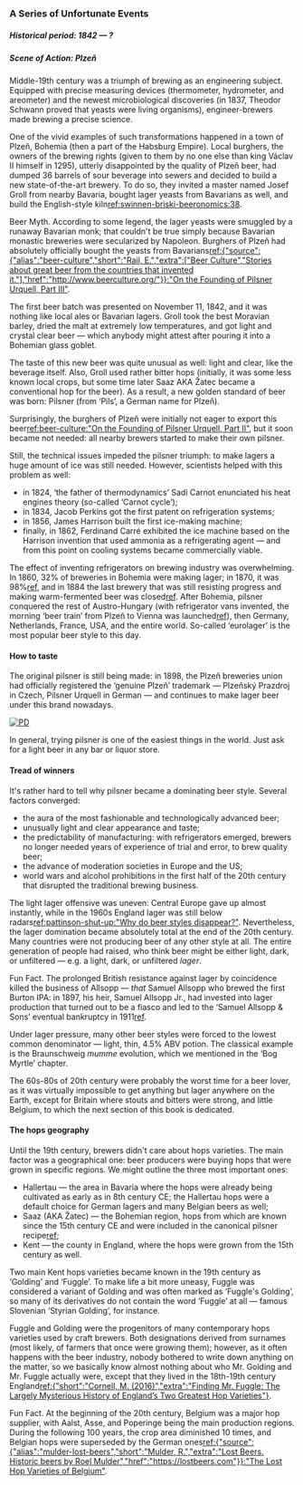 ### A Series of Unfortunate Events
##### Historical period: 1842 — ?
##### Scene of Action: Plzeň

Middle-19th century was a triumph of brewing as an engineering subject. Equipped with precise measuring devices (thermometer, hydrometer, and areometer) and the newest microbiological discoveries (in 1837, Theodor Schwann proved that yeasts were living organisms), engineer-brewers made brewing a precise science.

One of the vivid examples of such transformations happened in a town of Plzeň, Bohemia (then a part of the Habsburg Empire). Local burghers, the owners of the brewing rights (given to them by no one else than king Václav II himself in 1295), utterly disappointed by the quality of Plzeň beer, had dumped 36 barrels of sour beverage into sewers and decided to build a new state-of-the-art brewery. To do so, they invited a master named Josef Groll from nearby Bavaria, bought lager yeasts from Bavarians as well, and build the English-style kiln[ref:swinnen-briski-beeronomics:38]().

Beer Myth. According to some legend, the lager yeasts were smuggled by a runaway Bavarian monk; that couldn't be true simply because Bavarian monastic breweries were secularized by Napoleon. Burghers of Plzeň had absolutely officially bought the yeasts from Bavarians[ref:{"source":{"alias":"beer-culture","short":"Rail, E.","extra":["Beer Culture","Stories about great beer from the countries that invented it."],"href":"http://www.beerculture.org/"}}:"On the Founding of Pilsner Urquell, Part III"](http://www.beerculture.org/2012/09/19/on-the-founding-of-pilsner-urquell-mistakes/).

The first beer batch was presented on November 11, 1842, and it was nothing like local ales or Bavarian lagers. Groll took the best Moravian barley, dried the malt at extremely low temperatures, and got light and crystal clear beer — which anybody might attest after pouring it into a Bohemian glass goblet.

The taste of this new beer was quite unusual as well: light and clear, like the beverage itself. Also, Groll used rather bitter hops (initially, it was some less known local crops, but some time later Saaz AKA Žatec became a conventional hop for the beer). As a result, a new golden standard of beer was born: Pilsner (from ‘Pils’, a German name for Plzeň).

Surprisingly, the burghers of Plzeň were initially not eager to export this beer[ref:beer-culture:"On the Founding of Pilsner Urquell, Part II"](http://www.beerculture.org/2012/08/29/pilsner-urquell-founding-document-of-1839/), but it soon became not needed: all nearby brewers started to make their own pilsner.

Still, the technical issues impeded the pilsner triumph: to make lagers a huge amount of ice was still needed. However, scientists helped with this problem as well:
  * in 1824, ‘the father of thermodynamics’ Sadi Carnot enunciated his heat engines theory (so-called ‘Carnot cycle’);
  * in 1834, Jacob Perkins got the first patent on refrigeration systems;
  * in 1856, James Harrison built the first ice-making machine;
  * finally, in 1862, Ferdinand Carré exhibited the ice machine based on the Harrison invention that used ammonia as a refrigerating agent
  — and from this point on cooling systems became commercially viable.

The effect of inventing refrigerators on brewing industry was overwhelming. In 1860, 32% of breweries in Bohemia were making lager; in 1870, it was 98%[ref](https://en.wikipedia.org/wiki/Lager), and in 1884 the last brewery that was still resisting progress and making warm-fermented beer was closed[ref](https://czechbeeralliance.co.uk/bohemian-brewing-history). After Bohemia, pilsner conquered the rest of Austro-Hungary (with refrigerator vans invented, the morning ‘beer train’ from Plzeň to Vienna was launched[ref](https://www.prazdroj.cz/en/our-story/history)), then Germany, Netherlands, France, USA, and the entire world. So-called ‘eurolager’ is the most popular beer style to this day.

#### How to taste

The original pilsner is still being made: in 1898, the Plzeň breweries union had officially registered the ‘genuine Plzeň’ trademark — Plzeňský Prazdroj in Czech, Pilsner Urquell in German — and continues to make lager beer under this brand nowadays.

[![PD](/img/Pilsner-1896.jpg "Новогодняя открытка «Привет из Пльзени». 1896 год")]()

In general, trying pilsner is one of the easiest things in the world. Just ask for a light beer in any bar or liquor store.

#### Tread of winners

It's rather hard to tell why pilsner became a dominating beer style. Several factors converged:
  * the aura of the most fashionable and technologically advanced beer;
  * unusually light and clear appearance and taste;
  * the predictability of manufacturing: with refrigerators emerged, brewers no longer needed years of experience of trial and error, to brew quality beer;
  * the advance of moderation societies in Europe and the US;
  * world wars and alcohol prohibitions in the first half of the 20th century that disrupted the traditional brewing business.

The light lager offensive was uneven: Central Europe gave up almost instantly, while in the 1960s England lager was still below radars[ref:pattinson-shut-up:"Why do beer styles disappear?"](http://barclayperkins.blogspot.com/2008/05/why-to-beer-styles-disappear.html). Nevertheless, the lager domination became absolutely total at the end of the 20th century. Many countries were not producing beer of any other style at all. The entire generation of people had raised, who think beer might be either light, dark, or unfiltered — e.g. a light, dark, or unfiltered *lager*.

Fun Fact. The prolonged British resistance against lager by coincidence killed the business of Allsopp — *that* Samuel Allsopp who brewed the first Burton IPA: in 1897, his heir, Samuel Allsopp Jr., had invested into lager production that turned out to be a fiasco and led to the ‘Samuel Allsopp & Sons’ eventual bankruptcy in 1911[ref](https://en.wikipedia.org/wiki/Samuel_Allsopp_%26_Sons).

Under lager pressure, many other beer styles were forced to the lowest common denominator — light, thin, 4.5% ABV potion. The classical example is the Braunschweig *mumme* evolution, which we mentioned in the ‘Bog Myrtle’ chapter.

The 60s-80s of 20th century were probably the worst time for a beer lover, as it was virtually impossible to get anything but lager anywhere on the Earth, except for Britain where stouts and bitters were strong, and little Belgium, to which the next section of this book is dedicated.

#### The hops geography

Until the 19th century, brewers didn't care about hops varieties. The main factor was a geographical one: beer producers were buying hops that were grown in specific regions. We might outline the three most important ones:
  * Hallertau — the area in Bavaria where the hops were already being cultivated as early as in 8th century CE; the Hallertau hops were a default choice for German lagers and many Belgian beers as well;
  * Saaz (AKA Žatec) — the Bohemian region, hops from which are known since the 15th century CE and were included in the canonical pilsner recipe[ref](https://en.wikipedia.org/wiki/Saaz_hops);
  * Kent — the county in England, where the hops were grown from the 15th century as well.

Two main Kent hops varieties became known in the 19th century as ‘Golding’ and ‘Fuggle’. To make life a bit more uneasy, Fuggle was considered a variant of Golding and was often marked as ‘Fuggle's Golding’, so many of its derivatives do not contain the word ‘Fuggle’ at all — famous Slovenian ‘Styrian Golding’, for instance.

Fuggle and Golding were the progenitors of many contemporary hops varieties used by craft brewers. Both designations derived from surnames (most likely, of farmers that once were growing them); however, as it often happens with the beer industry, nobody bothered to write down anything on the matter, so we basically know almost nothing about who Mr. Golding and Mr. Fuggle actually were, except that they lived in the 18th-19th century England[ref:{"short":"Cornell, M. (2016)","extra":"Finding Mr. Fuggle: The Largely Mysterious History of England’s Two Greatest Hop Varieties"}](https://www.beeradvocate.com/articles/13523/finding-mr-fuggle-the-largely-mysterious-history-of-englands-two-greatest-hop-varieties/).

Fun Fact. At the beginning of the 20th century, Belgium was a major hop supplier, with Aalst, Asse, and Poperinge being the main production regions. During the following 100 years, the crop area diminished 10 times, and Belgian hops were superseded by the German ones[ref:{"source":{"alias":"mulder-lost-beers","short":"Mulder, R.","extra":"Lost Beers. Historic beers by Roel Mulder","href":"https://lostbeers.com"}}:"The Lost Hop Varieties of Belgium"](https://lostbeers.com/the-lost-hop-varieties-of-belgium/).